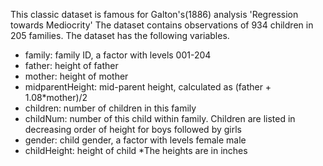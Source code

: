 This classic dataset is famous for Galton's(1886) analysis 'Regression towards Mediocrity'
The dataset contains observations of 934 children in 205 families. The dataset has the following variables. 

- family: family ID, a factor with levels 001-204
- father: height of father
- mother: height of mother
- midparentHeight: mid-parent height, calculated as (father + 1.08*mother)/2
- children: number of children in this family
- childNum: number of this child within family. Children are listed in decreasing order of height for boys followed by girls
- gender: child gender, a factor with levels female male
- childHeight: height of child
*The heights are in inches
